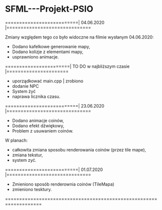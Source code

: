 # SFML---Projekt-PSIO





==========================| 04.06.2020 |==============================

Zmiany względem tego co było widoczne na filmie wysłanym 04.06.2020: 
- Dodano kafelkowe generowanie mapy,
- Dodano kolizje z  elementami mapy,
- usprawniono animacje.

=======================| TO DO w najbliższym czasie |======================
- uporządkować main.cpp | zrobiono
- dodanie NPC
- System żyć
- naprawa licznika czasu.

==========================| 23.06.2020 |==============================
- Dodano animacje coinów,
- Dodano efekt dźwiękowy,
- Problem z usuwaniem coinów.

W planach:
- całkowita zmiana sposobu renderowania coinów (przez tile mape),
- zmiana tekstur,
- system zyć.

==========================| 01.07.2020 |==============================
- Zmieniono sposób renderownia coinów (TileMapa)
- zmieniono tesktury.

===================================================================
